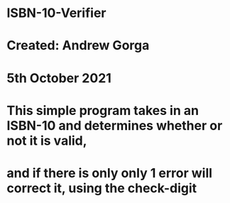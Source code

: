 # ISBN-10-Verifier
# 
# Created: Andrew Gorga
# 5th October 2021
#
# This simple program takes in an ISBN-10 and determines whether or not it is valid,
# and if there is only only 1 error will correct it, using the check-digit

